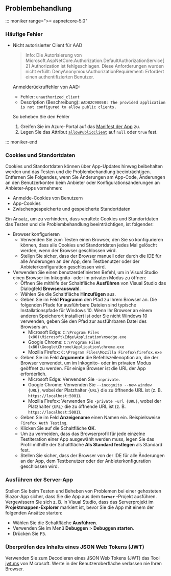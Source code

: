 ## <a name="troubleshoot"></a>Problembehandlung

::: moniker range=">= aspnetcore-5.0"

### <a name="common-errors"></a>Häufige Fehler

* Nicht autorisierter Client für AAD

  > Info: Die Autorisierung von Microsoft.AspNetCore.Authorization.DefaultAuthorizationService[2] Authorization ist fehlgeschlagen. Diese Anforderungen wurden nicht erfüllt: DenyAnonymousAuthorizationRequirement: Erfordert einen authentifizierten Benutzer.

  Anmelderückruffehler von AAD:

  * Fehler: `unauthorized_client`
  * Description (Beschreibung): `AADB2C90058: The provided application is not configured to allow public clients.`

  So beheben Sie den Fehler

  1. Greifen Sie im Azure-Portal auf das [Manifest der App](/azure/active-directory/develop/reference-app-manifest) zu.
  1. Legen Sie das Attribut [`allowPublicClient`](/azure/active-directory/develop/reference-app-manifest#allowpublicclient-attribute) auf `null` oder `true` fest.

::: moniker-end

### <a name="cookies-and-site-data"></a>Cookies und Standortdaten

Cookies und Standortdaten können über App-Updates hinweg beibehalten werden und das Testen und die Problembehandlung beeinträchtigen. Entfernen Sie Folgendes, wenn Sie Änderungen am App-Code, Änderungen an den Benutzerkonten beim Anbieter oder Konfigurationsänderungen an Anbieter-Apps vornehmen:

* Anmelde-Cookies von Benutzern
* App-Cookies
* Zwischengespeicherte und gespeicherte Standortdaten

Ein Ansatz, um zu verhindern, dass veraltete Cookies und Standortdaten das Testen und die Problembehandlung beeinträchtigen, ist folgender:

* Browser konfigurieren
  * Verwenden Sie zum Testen einen Browser, den Sie so konfigurieren können, dass alle Cookies und Standortdaten jedes Mal gelöscht werden, wenn der Browser geschlossen wird.
  * Stellen Sie sicher, dass der Browser manuell oder durch die IDE für alle Änderungen an der App, dem Testbenutzer oder der Anbieterkonfiguration geschlossen wird.
* Verwenden Sie einen benutzerdefinierten Befehl, um in Visual Studio einen Browser im Inkognito- oder im privaten Modus zu öffnen:
  * Öffnen Sie mithilfe der Schaltfläche **Ausführen** von Visual Studio das Dialogfeld **Browserauswahl**.
  * Wählen Sie die Schaltfläche **Hinzufügen** aus.
  * Geben Sie im Feld **Programm** den Pfad zu Ihrem Browser an. Die folgenden Pfade für ausführbare Dateien sind typische Installationspfade für Windows 10. Wenn Ihr Browser an einem anderen Speicherort installiert ist oder Sie nicht Windows 10 verwenden, geben Sie den Pfad zur ausführbaren Datei des Browsers an.
    * Microsoft Edge: `C:\Program Files (x86)\Microsoft\Edge\Application\msedge.exe`
    * Google Chrome: `C:\Program Files (x86)\Google\Chrome\Application\chrome.exe`
    * Mozilla Firefox: `C:\Program Files\Mozilla Firefox\firefox.exe`
  * Geben Sie im Feld **Argumente** die Befehlszeilenoption an, die der Browser verwendet, um im Inkognito- oder im privaten Modus geöffnet zu werden. Für einige Browser ist die URL der App erforderlich.
    * Microsoft Edge: Verwenden Sie `-inprivate`.
    * Google Chrome: Verwenden Sie `--incognito --new-window {URL}`, wobei der Platzhalter `{URL}` die zu öffnende URL ist (z. B. `https://localhost:5001`).
    * Mozilla Firefox: Verwenden Sie `-private -url {URL}`, wobei der Platzhalter `{URL}` die zu öffnende URL ist (z. B. `https://localhost:5001`).
  * Geben Sie im Feld **Anzeigename** einen Namen ein. Beispielsweise `Firefox Auth Testing`.
  * Klicken Sie auf die Schaltfläche **OK**.
  * Um zu vermeiden, dass das Browserprofil für jede einzelne Testiteration einer App ausgewählt werden muss, legen Sie das Profil mithilfe der Schaltfläche **Als Standard festlegen** als Standard fest.
  * Stellen Sie sicher, dass der Browser von der IDE für alle Änderungen an der App, dem Testbenutzer oder der Anbieterkonfiguration geschlossen wird.

### <a name="run-the-server-app"></a>Ausführen der Server-App

Stellen Sie beim Testen und Beheben von Problemen bei einer gehosteten Blazor-App sicher, dass Sie die App aus dem **`Server`** -Projekt ausführen. Vergewissern Sie sich z. B. in Visual Studio, dass das Serverprojekt im **Projektmappen-Explorer** markiert ist, bevor Sie die App mit einem der folgenden Ansätze starten:

* Wählen Sie die Schaltfläche **Ausführen**.
* Verwenden Sie im Menü **Debuggen** > **Debuggen starten**.
* Drücken Sie <kbd>F5</kbd>.

### <a name="inspect-the-content-of-a-json-web-token-jwt"></a>Überprüfen des Inhalts eines JSON Web Tokens (JWT)

Verwenden Sie zum Decodieren eines JSON Web Tokens (JWT) das Tool [jwt.ms](https://jwt.ms/) von Microsoft. Werte in der Benutzeroberfläche verlassen nie Ihren Browser.
